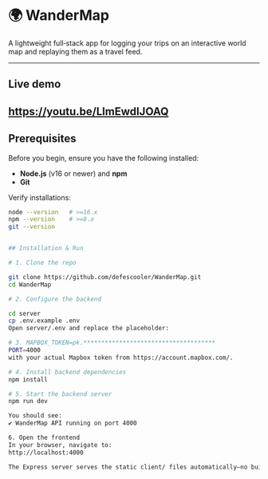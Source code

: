 # 🌍 WanderMap

A lightweight full‑stack app for logging your trips on an interactive world map and replaying them as a travel feed.

---

## Live demo

https://youtu.be/LlmEwdIJOAQ
---

## Prerequisites

Before you begin, ensure you have the following installed:

- **Node.js** (v16 or newer) and **npm**  
- **Git**

Verify installations:

```bash
node --version   # >=16.x
npm --version    # >=8.x
git --version


## Installation & Run

# 1. Clone the repo

git clone https://github.com/defescooler/WanderMap.git
cd WanderMap

# 2. Configure the backend

cd server
cp .env.example .env
Open server/.env and replace the placeholder:

# 3. MAPBOX_TOKEN=pk.*************************************
PORT=4000
with your actual Mapbox token from https://account.mapbox.com/.

# 4. Install backend dependencies
npm install

# 5. Start the backend server
npm run dev

You should see:
✔ WanderMap API running on port 4000

6. Open the frontend
In your browser, navigate to:
http://localhost:4000

The Express server serves the static client/ files automatically—no build step needed.
